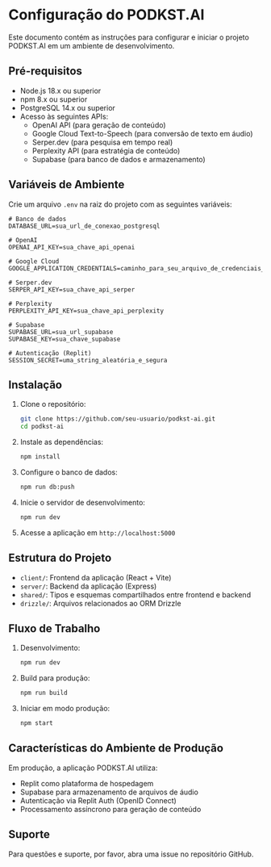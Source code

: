 # Configuração do PODKST.AI

Este documento contém as instruções para configurar e iniciar o projeto PODKST.AI em um ambiente de desenvolvimento.

## Pré-requisitos

- Node.js 18.x ou superior
- npm 8.x ou superior
- PostgreSQL 14.x ou superior
- Acesso às seguintes APIs:
  - OpenAI API (para geração de conteúdo)
  - Google Cloud Text-to-Speech (para conversão de texto em áudio)
  - Serper.dev (para pesquisa em tempo real)
  - Perplexity API (para estratégia de conteúdo)
  - Supabase (para banco de dados e armazenamento)

## Variáveis de Ambiente

Crie um arquivo `.env` na raiz do projeto com as seguintes variáveis:

```
# Banco de dados
DATABASE_URL=sua_url_de_conexao_postgresql

# OpenAI
OPENAI_API_KEY=sua_chave_api_openai

# Google Cloud
GOOGLE_APPLICATION_CREDENTIALS=caminho_para_seu_arquivo_de_credenciais_json

# Serper.dev
SERPER_API_KEY=sua_chave_api_serper

# Perplexity
PERPLEXITY_API_KEY=sua_chave_api_perplexity

# Supabase
SUPABASE_URL=sua_url_supabase
SUPABASE_KEY=sua_chave_supabase

# Autenticação (Replit)
SESSION_SECRET=uma_string_aleatória_e_segura
```

## Instalação

1. Clone o repositório:
   ```bash
   git clone https://github.com/seu-usuario/podkst-ai.git
   cd podkst-ai
   ```

2. Instale as dependências:
   ```bash
   npm install
   ```

3. Configure o banco de dados:
   ```bash
   npm run db:push
   ```

4. Inicie o servidor de desenvolvimento:
   ```bash
   npm run dev
   ```

5. Acesse a aplicação em `http://localhost:5000`

## Estrutura do Projeto

- `client/`: Frontend da aplicação (React + Vite)
- `server/`: Backend da aplicação (Express)
- `shared/`: Tipos e esquemas compartilhados entre frontend e backend
- `drizzle/`: Arquivos relacionados ao ORM Drizzle

## Fluxo de Trabalho

1. Desenvolvimento:
   ```bash
   npm run dev
   ```

2. Build para produção:
   ```bash
   npm run build
   ```

3. Iniciar em modo produção:
   ```bash
   npm start
   ```

## Características do Ambiente de Produção

Em produção, a aplicação PODKST.AI utiliza:

- Replit como plataforma de hospedagem
- Supabase para armazenamento de arquivos de áudio
- Autenticação via Replit Auth (OpenID Connect)
- Processamento assíncrono para geração de conteúdo

## Suporte

Para questões e suporte, por favor, abra uma issue no repositório GitHub.